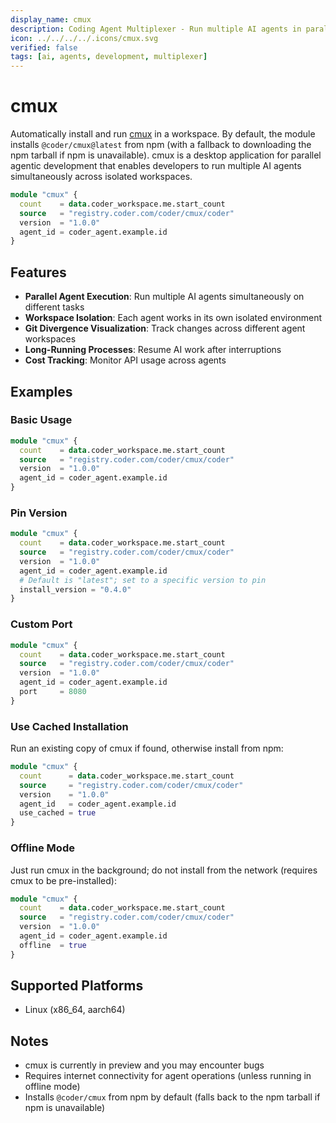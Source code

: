 ```yaml
---
display_name: cmux
description: Coding Agent Multiplexer - Run multiple AI agents in parallel
icon: ../../../../.icons/cmux.svg
verified: false
tags: [ai, agents, development, multiplexer]
---
```


# cmux

Automatically install and run [cmux](https://github.com/coder/cmux) in a workspace. By default, the module installs `@coder/cmux@latest` from npm (with a fallback to downloading the npm tarball if npm is unavailable). cmux is a desktop application for parallel agentic development that enables developers to run multiple AI agents simultaneously across isolated workspaces.

```tf
module "cmux" {
  count    = data.coder_workspace.me.start_count
  source   = "registry.coder.com/coder/cmux/coder"
  version  = "1.0.0"
  agent_id = coder_agent.example.id
}
```

## Features

- **Parallel Agent Execution**: Run multiple AI agents simultaneously on different tasks
- **Workspace Isolation**: Each agent works in its own isolated environment
- **Git Divergence Visualization**: Track changes across different agent workspaces
- **Long-Running Processes**: Resume AI work after interruptions
- **Cost Tracking**: Monitor API usage across agents

## Examples

### Basic Usage

```tf
module "cmux" {
  count    = data.coder_workspace.me.start_count
  source   = "registry.coder.com/coder/cmux/coder"
  version  = "1.0.0"
  agent_id = coder_agent.example.id
}
```

### Pin Version

```tf
module "cmux" {
  count    = data.coder_workspace.me.start_count
  source   = "registry.coder.com/coder/cmux/coder"
  version  = "1.0.0"
  agent_id = coder_agent.example.id
  # Default is "latest"; set to a specific version to pin
  install_version = "0.4.0"
}
```

### Custom Port

```tf
module "cmux" {
  count    = data.coder_workspace.me.start_count
  source   = "registry.coder.com/coder/cmux/coder"
  version  = "1.0.0"
  agent_id = coder_agent.example.id
  port     = 8080
}
```

### Use Cached Installation

Run an existing copy of cmux if found, otherwise install from npm:

```tf
module "cmux" {
  count      = data.coder_workspace.me.start_count
  source     = "registry.coder.com/coder/cmux/coder"
  version    = "1.0.0"
  agent_id   = coder_agent.example.id
  use_cached = true
}
```

### Offline Mode

Just run cmux in the background; do not install from the network (requires cmux to be pre-installed):

```tf
module "cmux" {
  count    = data.coder_workspace.me.start_count
  source   = "registry.coder.com/coder/cmux/coder"
  version  = "1.0.0"
  agent_id = coder_agent.example.id
  offline  = true
}
```

## Supported Platforms

- Linux (x86_64, aarch64)

## Notes

- cmux is currently in preview and you may encounter bugs
- Requires internet connectivity for agent operations (unless running in offline mode)
- Installs `@coder/cmux` from npm by default (falls back to the npm tarball if npm is unavailable)
